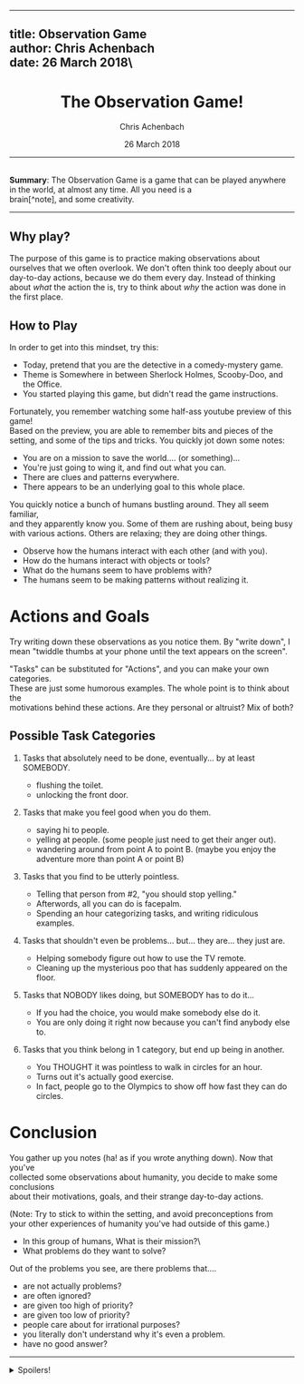 ------------------------------------------------------------------------

title: Observation Game\
author: Chris Achenbach\
date: 26 March 2018\
---

<center>

# The Observation Game!


Chris Achenbach


26 March 2018

</center>

------------------------------------------------------------------------

<abstract>\
**Summary**: The Observation Game is a game that can be played anywhere
in the world, at almost any time. All you need is a\
brain\[\^note\], and some creativity.

</abstract>

------------------------------------------------------------------------

Why play?
---------

The purpose of this game is to practice making observations about
ourselves that we often overlook. We don't often think too deeply about
our day-to-day actions, because we do them every day. Instead of
thinking about *what* the action the is, try to think about *why* the
action was done in the first place.

How to Play
-----------

In order to get into this mindset, try this:

-   Today, pretend that you are the detective in a comedy-mystery game.
-   Theme is Somewhere in between Sherlock Holmes, Scooby-Doo, and the
    Office.
-   You started playing this game, but didn't read the game
    instructions.

Fortunately, you remember watching some half-ass youtube preview of this
game!\
Based on the preview, you are able to remember bits and pieces of the\
setting, and some of the tips and tricks. You quickly jot down some
notes:

-   You are on a mission to save the world.... (or something)...
-   You're just going to wing it, and find out what you can.
-   There are clues and patterns everywhere.
-   There appears to be an underlying goal to this whole place.

You quickly notice a bunch of humans bustling around. They all seem
familiar,\
and they apparently know you. Some of them are rushing about, being
busy\
with various actions. Others are relaxing; they are doing other things.

-   Observe how the humans interact with each other (and with you).
-   How do the humans interact with objects or tools?
-   What do the humans seem to have problems with?
-   The humans seem to be making patterns without realizing it.

Actions and Goals
=================

Try writing down these observations as you notice them. By "write down",
I\
mean "twiddle thumbs at your phone until the text appears on the
screen".

"Tasks" can be substituted for "Actions", and you can make your own
categories.\
These are just some humorous examples. The whole point is to think about
the\
motivations behind these actions. Are they personal or altruist? Mix of
both?

Possible Task Categories
------------------------

1.  Tasks that absolutely need to be done, eventually... by at least
    SOMEBODY.

    -   flushing the toilet.
    -   unlocking the front door.

2.  Tasks that make you feel good when you do them.

    -   saying hi to people.
    -   yelling at people. (some people just need to get their anger
        out).
    -   wandering around from point A to point B. (maybe you enjoy the
        adventure more than point A or point B)

3.  Tasks that you find to be utterly pointless.

    -   Telling that person from \#2, "you should stop yelling."
    -   Afterwords, all you can do is facepalm.
    -   Spending an hour categorizing tasks, and writing ridiculous
        examples.

4.  Tasks that shouldn't even be problems... but... they are... they
    just are.

    -   Helping somebody figure out how to use the TV remote.
    -   Cleaning up the mysterious poo that has suddenly appeared on the
        floor.

5.  Tasks that NOBODY likes doing, but SOMEBODY has to do it...

    -   If you had the choice, you would make somebody else do it.
    -   You are only doing it right now because you can't find anybody
        else to.

6.  Tasks that you think belong in 1 category, but end up being in
    another.

    -   You THOUGHT it was pointless to walk in circles for an hour.
    -   Turns out it's actually good exercise.
    -   In fact, people go to the Olympics to show off how fast they can
        do circles.

Conclusion
==========

You gather up you notes (ha! as if you wrote anything down). Now that
you've\
collected some observations about humanity, you decide to make some
conclusions\
about their motivations, goals, and their strange day-to-day actions.

(Note: Try to stick to within the setting, and avoid preconceptions
from\
your other experiences of humanity you've had outside of this game.)

-   In this group of humans, What is their mission?\
-   What problems do they want to solve?

Out of the problems you see, are there problems that....

-   are not actually problems?
-   are often ignored?
-   are given too high of priority?
-   are given too low of priority?
-   people care about for irrational purposes?
-   you literally don't understand why it's even a problem.
-   have no good answer?

------------------------------------------------------------------------

<details>\
<summary>Spoilers!</summary>

The secret mission is to "identify and define problems". Solving a
problem is\
easier than organizing a problem in such a way that it becomes a
solvable.

</details>
